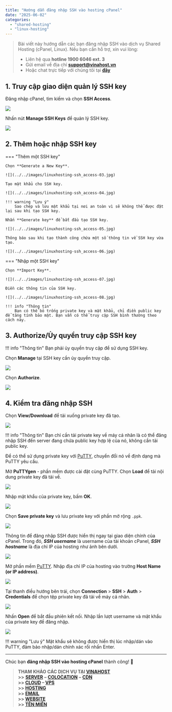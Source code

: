 ```yaml
---
title: "Hướng dẫn đăng nhập SSH vào hosting cPanel"
date: "2025-06-02"
categories:
  - "shared-hosting"
  - "linux-hosting"
---
```


> Bài viết này hướng dẫn các bạn đăng nhập SSH vào dịch vụ Shared Hosting (cPanel, Linux). Nếu bạn cần hỗ trợ, xin vui lòng:
>
> - Liên hệ qua **hotline 1900 6046 ext. 3**
> - Gửi email về địa chỉ [**support@vinahost.vn**](mailto:support@vinahost.vn)
> - Hoặc chat trực tiếp với chúng tôi tại [**đây**](https://livechat.vinahost.vn/chat.php)


## 1. Truy cập giao diện quản lý SSH key

Đăng nhập cPanel, tìm kiếm và chọn **SSH Access**.

![](../../images/linuxhosting-ssh_access-01.jpg)

Nhấn nút **Manage SSH Keys** để quản lý SSH key.

![](../../images/linuxhosting-ssh_access-02.jpg)


## 2. Thêm hoặc nhập SSH key

=== "Thêm một SSH key"

    Chọn **Generate a New Key**.

    ![](../../images/linuxhosting-ssh_access-03.jpg)

    Tạo mật khẩu cho SSH key.

    ![](../../images/linuxhosting-ssh_access-04.jpg)

    !!! warning "Lưu ý"
        Sao chép và lưu mật khẩu tại nơi an toàn vì sẽ không thể được đặt lại sau khi tạo SSH key.

    Nhấn **Generate key** để bắt đầu tạo SSH key.

    ![](../../images/linuxhosting-ssh_access-05.jpg)

    Thông báo sau khi tạo thành công chứa một số thông tin về SSH key vừa tạo.

    ![](../../images/linuxhosting-ssh_access-06.jpg)

=== "Nhập một SSH key"

    Chọn **Import Key**.

    ![](../../images/linuxhosting-ssh_access-07.jpg)

    Điền các thông tin của SSH key.

    ![](../../images/linuxhosting-ssh_access-08.jpg)

    !!! info "Thông tin"
        Bạn có thể bỏ trống private key và mật khẩu, chỉ điền public key để tăng tính bảo mật. Bạn vẫn có thể truy cập SSH bình thường theo cách này.


## 3. Authorize/Ủy quyền truy cập SSH key

!!! info "Thông tin"
    Bạn phải ủy quyền truy cập để sử dụng SSH key.

Chọn **Manage** tại SSH key cần ủy quyền truy cập.

![](../../images/linuxhosting-ssh_access-09.jpg)

Chọn **Authorize**.

![](../../images/linuxhosting-ssh_access-10.jpg)


## 4. Kiểm tra đăng nhập SSH

Chọn **Vỉew/Download** để tải xuống private key đã tạo.

![](../../images/linuxhosting-ssh_access-11.jpg)

!!! info "Thông tin"
    Bạn chỉ cần tải private key về máy cá nhân là có thể đăng nhập SSH đến server đang chứa public key hợp lệ của nó, không cần tải public key.

Để có thể sử dụng private key với [PuTTY](https://vinahost.vn/putty-la-gi/), chuyển đổi nó về định dạng mà PuTTY yêu cầu.

Mở **PuTTYgen** - phần mềm được cài đặt cùng PuTTY. Chọn **Load** để tải nội dung private key đã tải về.

![](../../images/linuxhosting-ssh_access-15.jpg)

Nhập mật khẩu của private key, bấm **OK**.

![](../../images/linuxhosting-ssh_access-16.jpg)

Chọn **Save private key** và lưu private key với phần mở rộng `.ppk`.

![](../../images/linuxhosting-ssh_access-17.jpg)

Thông tin để đăng nhập SSH được hiển thị ngay tại giao diện chính của cPanel. Trong đó, ***SSH username*** là username của tài khoản cPanel, ***SSH hostname*** là địa chỉ IP của hosting như ảnh bên dưới.

![](../../images/linuxhosting-ssh_access-12.jpg)

Mở phần mềm [PuTTY](https://vinahost.vn/putty-la-gi/). Nhập địa chỉ IP của hosting vào trường **Host Name (or IP address)**.

![](../../images/linuxhosting-ssh_access-13.jpg)

Tại thanh điều hướng bên trái, chọn **Connection** > **SSH** > **Auth** > **Credentials** để chọn tệp private key đã tải về máy cá nhân.

![](../../images/linuxhosting-ssh_access-14.jpg)

Nhấn **Open** để bắt đầu phiên kết nối.
Nhập lần lượt username và mật khẩu của private key để đăng nhập.

![](../../images/linuxhosting-ssh_access-18.jpg)

!!! warning "Lưu ý"
    Mật khẩu sẽ không được hiển thị lúc nhập/dán vào PuTTY, đảm bảo nhập/dán chính xác rồi nhấn Enter.

<hr>

Chúc bạn **đăng nhập SSH vào hosting cPanel** thành công! 🍻

> **THAM KHẢO CÁC DỊCH VỤ TẠI [VINAHOST](https://vinahost.vn/)** <br> **\>>** [**SERVER**](https://vinahost.vn/thue-may-chu-rieng/) **–** [**COLOCATION**](https://vinahost.vn/colocation.html) **–** [**CDN**](https://vinahost.vn/dich-vu-cdn-chuyen-nghiep) <br> **\>> [CLOUD](https://vinahost.vn/cloud-server-gia-re/) – [VPS](https://vinahost.vn/vps-ssd-chuyen-nghiep/)**<br> **\>> [HOSTING](https://vinahost.vn/wordpress-hosting)** <br> **\>> [EMAIL](https://vinahost.vn/email-hosting)** <br> **\>> [WEBSITE](http://vinawebsite.vn/)** <br> **\>> [TÊN MIỀN](https://vinahost.vn/ten-mien-gia-re/)**
